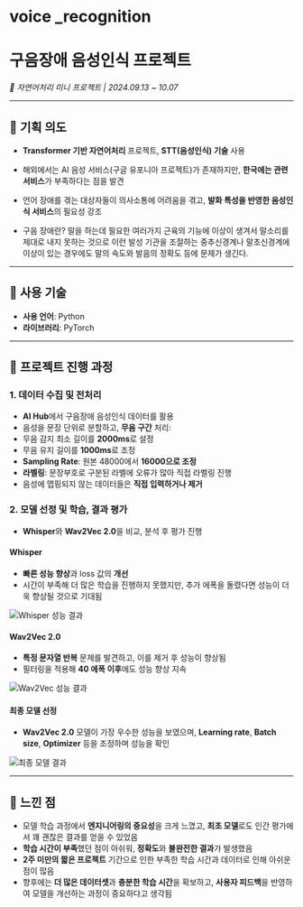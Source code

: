 # voice _recognition
# **구음장애 음성인식 프로젝트**

*👋 자연어처리 미니 프로젝트 | 2024.09.13 ~ 10.07*

---

## 🎯 **기획 의도**

- **Transformer 기반 자연어처리** 프로젝트, **STT(음성인식) 기술** 사용
- 해외에서는 AI 음성 서비스(구글 유포니아 프로젝트)가 존재하지만, **한국에는 관련 서비스**가 부족하다는 점을 발견
- 언어 장애를 겪는 대상자들이 의사소통에 어려움을 겪고, **발화 특성을 반영한 음성인식 서비스**의 필요성 강조    

- 구음 장애란?
말을 하는데 필요한 여러가지 근육의 기능에 이상이 생겨서 말소리를 제대로  내지 못하는 것으로 이런 발성 기관을 조절하는 
중추신경계나 말초신경계에 이상이 있는 경우에도 말의 속도와 발음의 정확도 등에 문제가 생긴다.

---

## 🧰 **사용 기술**

- **사용 언어**: Python  
- **라이브러리**: PyTorch  

---

## 🔧 **프로젝트 진행 과정**

### 1. **데이터 수집 및 전처리**

- **AI Hub**에서 구음장애 음성인식 데이터를 활용
- 음성을 문장 단위로 분할하고, **무음 구간** 처리:
- 무음 감지 최소 길이를 **2000ms**로 설정
- 무음 유지 길이를 **1000ms**로 조정
- **Sampling Rate**: 원본 48000에서 **16000으로 조정**
- **라벨링**: 문장부호로 구분된 라벨에 오류가 많아 직접 라벨링 진행
- 음성에 맵핑되지 않는 데이터들은 **직접 입력하거나 제거**

### 2. **모델 선정 및 학습, 결과 평가**

- **Whisper**와 **Wav2Vec 2.0**을 비교, 분석 후 평가 진행

#### **Whisper**
- **빠른 성능 향상**과 loss 값의 **개선**
- 시간이 부족해 더 많은 학습을 진행하지 못했지만, 추가 에폭을 돌렸다면 성능이 더욱 향상될 것으로 기대됨  

![Whisper 성능 결과](trainningvalidation.png)

#### **Wav2Vec 2.0**
- **특정 문자열 반복** 문제를 발견하고, 이를 제거 후 성능이 향상됨
- 필터링을 적용해 **40 에폭 이후**에도 성능 향상 지속  

![Wav2Vec 성능 결과](wav2vec.png)

#### **최종 모델 선정**
- **Wav2Vec 2.0** 모델이 가장 우수한 성능을 보였으며, **Learning rate**, **Batch size**, **Optimizer** 등을 조정하며 성능을 확인  

![최종 모델 결과](wav2vec2.0.png)

---

## 💬 **느낀 점**

- 모델 학습 과정에서 **엔지니어링의 중요성**을 크게 느꼈고, **최초 모델**로도 인간 평가에서 꽤 괜찮은 결과를 얻을 수 있었음
- **학습 시간이 부족**했던 점이 아쉬워, **정확도**와 **불완전한 결과**가 발생했음
- **2주 미만의 짧은 프로젝트** 기간으로 인한 부족한 학습 시간과 데이터로 인해 아쉬운 점이 많음
- 향후에는 **더 많은 데이터셋**과 **충분한 학습 시간**을 확보하고, **사용자 피드백**을 반영하여 모델을 개선하는 과정이 중요하다고 생각됨

